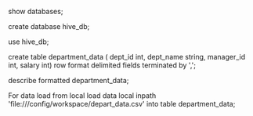 show databases;

create database hive_db;

use hive_db;

create table department_data
(
dept_id int,
dept_name string,
manager_id int,
salary int)
row format delimited
fields terminated by ',';

describe formatted department_data;

For data load from local
load data local inpath 'file:///config/workspace/depart_data.csv' into table department_data;
